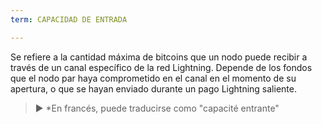 ```yaml
---
term: CAPACIDAD DE ENTRADA

---
```

Se refiere a la cantidad máxima de bitcoins que un nodo puede recibir a través de un canal específico de la red Lightning. Depende de los fondos que el nodo par haya comprometido en el canal en el momento de su apertura, o que se hayan enviado durante un pago Lightning saliente.

> ► *En francés, puede traducirse como "capacité entrante"